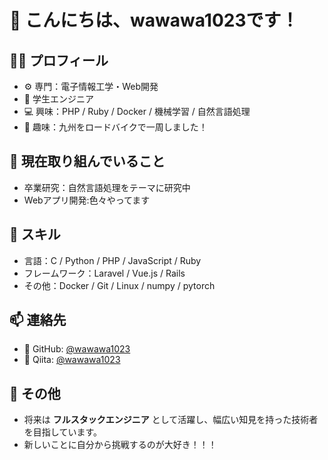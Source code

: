 # 👋 こんにちは、wawawa1023です！

## 🧑‍💻 プロフィール
- ⚙️ 専門：電子情報工学・Web開発
- 🏫 学生エンジニア
- 💻 興味：PHP / Ruby / Docker / 機械学習 / 自然言語処理
- 🚴 趣味：九州をロードバイクで一周しました！

## 🔭 現在取り組んでいること
- 卒業研究：自然言語処理をテーマに研究中
- Webアプリ開発:色々やってます

## 🌱 スキル
- 言語：C / Python / PHP / JavaScript / Ruby
- フレームワーク：Laravel / Vue.js / Rails
- その他：Docker / Git / Linux / numpy / pytorch

## 📫 連絡先
- 🐙 GitHub: [@wawawa1023](https://github.com/wawawa1023)
- 💚 Qiita: [@wawawa1023](https://qiita.com/wawawa1023)

## 📝 その他
- 将来は **フルスタックエンジニア** として活躍し、幅広い知見を持った技術者を目指しています。
- 新しいことに自分から挑戦するのが大好き！！！